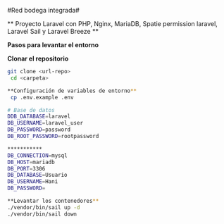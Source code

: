 #Red bodega integrada#

** Proyecto Laravel con PHP, Nginx, MariaDB, Spatie permission laravel, Laravel Sail y Laravel Breeze **

**Pasos para levantar el entorno**

**Clonar el repositorio**
   ```bash
   git clone <url-repo>
    cd <carpeta>

**Configuración de variables de entorno**
    cp .env.example .env

# Base de datos
DDB_DATABASE=laravel
DB_USERNAME=laravel_user
DB_PASSWORD=password
DB_ROOT_PASSWORD=rootpassword

***********
DB_CONNECTION=mysql
DB_HOST=mariadb
DB_PORT=3306
DB_DATABASE=Usuario
DB_USERNAME=Hani
DB_PASSWORD=

**Levantar los contenedores**
./vendor/bin/sail up -d
./vendor/bin/sail down
